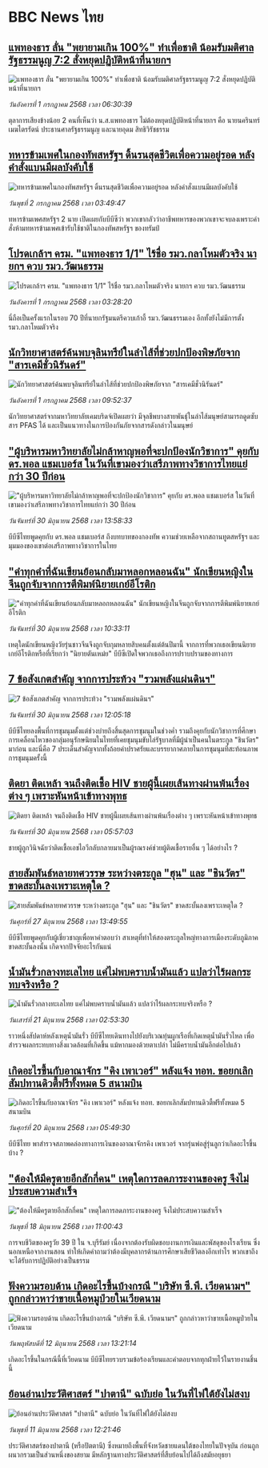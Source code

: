 # BBC News ไทย## [แพทองธาร ลั่น "พยายามเกิน 100%" ทำเพื่อชาติ น้อมรับมติศาลรัฐธรรมนูญ 7:2 สั่งหยุดปฏิบัติหน้าที่นายกฯ](https://www.bbc.com/thai/articles/ce8zz191349o?at_campaign=githubrss)![แพทองธาร ลั่น "พยายามเกิน 100%" ทำเพื่อชาติ น้อมรับมติศาลรัฐธรรมนูญ 7:2 สั่งหยุดปฏิบัติหน้าที่นายกฯ](https://ichef.bbci.co.uk/ace/ws/240/cpsprodpb/965e/live/bac4b810-5642-11f0-91ce-75a7c213ee0c.jpg)_วันอังคารที่ 1 กรกฎาคม 2568 เวลา 06:30:39_ตุลาการเสียงข้างน้อย 2 คนที่เห็นว่า น.ส.แพทองธาร ไม่ต้องหยุดปฏิบัติหน้าที่นายกฯ คือ นายนครินทร์ เมฆไตรรัตน์ ประธานศาลรัฐธรรมนูญ และนายอุดม สิทธิวิรัชธรรม## [ทหารข้ามเพศในกองทัพสหรัฐฯ ดิ้นรนสุดชีวิตเพื่อความอยู่รอด หลังคำสั่งแบนมีผลบังคับใช้](https://www.bbc.com/thai/articles/cm2m1zyj99eo?at_campaign=githubrss)![ทหารข้ามเพศในกองทัพสหรัฐฯ ดิ้นรนสุดชีวิตเพื่อความอยู่รอด หลังคำสั่งแบนมีผลบังคับใช้](https://ichef.bbci.co.uk/ace/ws/240/cpsprodpb/ad89/live/224bad90-5341-11f0-b4be-8f7caf53b80c.jpg)_วันพุธที่ 2 กรกฎาคม 2568 เวลา 03:49:47_ทหารข้ามเพศสหรัฐฯ 2 นาย เปิดเผยกับบีบีซีว่า พวกเขากลัวว่าอาชีพทหารของพวกเขาจะจบลงเพราะคำสั่งห้ามทหารข้ามเพศเข้ารับใช้ชาติในกองทัพสหรัฐฯ ของทรัมป์## [โปรดเกล้าฯ ครม. "แพทองธาร 1/1" ไร้ชื่อ รมว.กลาโหมตัวจริง นายกฯ ควบ รมว.วัฒนธรรม](https://www.bbc.com/thai/articles/c98w53g99weo?at_campaign=githubrss)![โปรดเกล้าฯ ครม. "แพทองธาร 1/1" ไร้ชื่อ รมว.กลาโหมตัวจริง นายกฯ ควบ รมว.วัฒนธรรม](https://ichef.bbci.co.uk/ace/ws/240/cpsprodpb/d816/live/6c035290-530e-11f0-b4be-8f7caf53b80c.jpg)_วันอังคารที่ 1 กรกฎาคม 2568 เวลา 03:28:20_นี่ถือเป็นครั้งแรกในรอบ 70 ปีที่นายกรัฐมนตรีควบเก้าอี้ รมว.วัฒนธรรมเอง อีกทั้งยังไม่มีการตั้ง รมว.กลาโหมตัวจริง## [นักวิทยาศาสตร์ค้นพบจุลินทรีย์ในลำไส้ที่ช่วยปกป้องพิษภัยจาก "สารเคมีชั่วนิรันดร์" ](https://www.bbc.com/thai/articles/c20wwgk4nqeo?at_campaign=githubrss)![นักวิทยาศาสตร์ค้นพบจุลินทรีย์ในลำไส้ที่ช่วยปกป้องพิษภัยจาก "สารเคมีชั่วนิรันดร์" ](https://ichef.bbci.co.uk/ace/ws/240/cpsprodpb/e31d/live/f2357a20-55c3-11f0-a1ca-8125e59f5995.png)_วันอังคารที่ 1 กรกฎาคม 2568 เวลา 09:52:37_นักวิทยาศาสตร์จากมหาวิทยาลัยเคมบริดจ์เปิดเผยว่า มีจุลชีพบางสายพันธุ์ในลำไส้มนุษย์สามารถดูดซับสาร PFAS ได้ และเป็นแนวทางในการป้องกันภัยจากสารดังกล่าวในมนุษย์## ["ผู้บริหารมหาวิทยาลัยไม่กล้าหาญพอที่จะปกป้องนักวิชาการ" คุยกับ ดร.พอล แชมเบอร์ส ในวันที่เขามองว่าเสรีภาพทางวิชาการไทยแย่กว่า 30 ปีก่อน](https://www.bbc.com/thai/articles/c4gde88xemjo?at_campaign=githubrss)!["ผู้บริหารมหาวิทยาลัยไม่กล้าหาญพอที่จะปกป้องนักวิชาการ" คุยกับ ดร.พอล แชมเบอร์ส ในวันที่เขามองว่าเสรีภาพทางวิชาการไทยแย่กว่า 30 ปีก่อน](https://ichef.bbci.co.uk/ace/ws/240/cpsprodpb/fa74/live/184a34a0-526b-11f0-abe4-79578c209cfb.jpg)_วันจันทร์ที่ 30 มิถุนายน 2568 เวลา 13:58:33_บีบีซีไทยพูดคุยกับ ดร.พอล แชมเบอร์ส ถึงบทบาทของกองทัพ ความช่วยเหลือจากสถานทูตสหรัฐฯ และมุมมองของเขาต่อเสรีภาพทางวิชาการในไทย## ["คำทุกคำที่ฉันเขียนย้อนกลับมาหลอกหลอนฉัน" นักเขียนหญิงในจีนถูกจับจากการตีพิมพ์นิยายเกย์อีโรติก](https://www.bbc.com/thai/articles/ce8zzdv9464o?at_campaign=githubrss)!["คำทุกคำที่ฉันเขียนย้อนกลับมาหลอกหลอนฉัน" นักเขียนหญิงในจีนถูกจับจากการตีพิมพ์นิยายเกย์อีโรติก](https://ichef.bbci.co.uk/ace/ws/240/cpsprodpb/1155/live/37193570-530b-11f0-8753-c5d333c91c9a.jpg)_วันจันทร์ที่ 30 มิถุนายน 2568 เวลา 10:33:11_เหตุใดนักเขียนหญิงวัยรุ่นชาวจีนจึงถูกจับกุมหลายสิบคนตั้งแต่ต้นปีมานี้ จากการที่พวกเธอเขียนนิยายเกย์อีโรติกหรือที่เรียกว่า "นิยายตันเหม่ย" บีบีซีเปิดใจพวกเธอถึงการปราบปรามของทางการ## [7 ข้อสังเกตสำคัญ จากการประท้วง "รวมพลังแผ่นดินฯ"](https://www.bbc.com/thai/articles/c99417edvz1o?at_campaign=githubrss)![7 ข้อสังเกตสำคัญ จากการประท้วง "รวมพลังแผ่นดินฯ"](https://ichef.bbci.co.uk/ace/ws/240/cpsprodpb/f811/live/296ce5b0-54e2-11f0-8485-7bd50fa63665.jpg)_วันจันทร์ที่ 30 มิถุนายน 2568 เวลา 12:05:18_บีบีซีไทยลงพื้นที่การชุมนุมตั้งแต่ช่วงบ่ายถึงสิ้นสุดการชุมนุมในช่วงค่ำ รวมถึงคุยกับนักวิชาการที่ศึกษาการเคลื่อนไหวของกลุ่มอนุรักษนิยมในไทยที่เคยชุมนุมขับไล่รัฐบาลที่มีผู้นำเป็นคนในตระกูล "ชินวัตร" มาก่อน และนี่คือ 7 ประเด็นสำคัญจากทั้งถ้อยคำปราศรัยและบรรยากาศภายในการชุมนุมที่สะท้อนภาพการชุมนุมครั้งนี้## [ติดยา ติดเหล้า จนถึงติดเชื้อ HIV ชายผู้นี้เผยเส้นทางผ่านพ้นเรื่องต่าง ๆ เพราะหันหน้าเข้าทางพุทธ](https://www.bbc.com/thai/articles/cj3rj44nljpo?at_campaign=githubrss)![ติดยา ติดเหล้า จนถึงติดเชื้อ HIV ชายผู้นี้เผยเส้นทางผ่านพ้นเรื่องต่าง ๆ เพราะหันหน้าเข้าทางพุทธ](https://ichef.bbci.co.uk/ace/ws/240/cpsprodpb/4bae/live/75c47130-5041-11f0-b062-3bd22b911c28.jpg)_วันจันทร์ที่ 30 มิถุนายน 2568 เวลา 05:57:03_ชายผู้ถูกวินิจฉัยว่าติดเชื้อเอชไอวีกลับกลายมาเป็นผู้รณรงค์ช่วยผู้ติดเชื้อรายอื่น ๆ ได้อย่างไร ?## [สายสัมพันธ์หลายทศวรรษ ระหว่างตระกูล "ฮุน" และ "ชินวัตร" ขาดสะบั้นลงเพราะเหตุใด ?](https://www.bbc.com/thai/articles/cy4y8yyjnwgo?at_campaign=githubrss)![สายสัมพันธ์หลายทศวรรษ ระหว่างตระกูล "ฮุน" และ "ชินวัตร" ขาดสะบั้นลงเพราะเหตุใด ?](https://ichef.bbci.co.uk/ace/ws/240/cpsprodpb/73c8/live/3bca9140-5347-11f0-b4be-8f7caf53b80c.jpg)_วันศุกร์ที่ 27 มิถุนายน 2568 เวลา 13:49:55_บีบีซีไทยพูดคุยกับผู้เชี่ยวชาญเพื่อหาคำตอบว่า สาเหตุที่ทำให้สองตระกูลใหญ่ทางการเมืองระดับภูมิภาคขาดสะบั้นลงนั้น เกิดจากปัจจัยอะไรกันแน่## [น้ำมันรั่วกลางทะเลไทย แค่ไม่พบคราบน้ำมันแล้ว แปลว่าไร้ผลกระทบจริงหรือ ?](https://www.bbc.com/thai/articles/cgq782v15k8o?at_campaign=githubrss)![น้ำมันรั่วกลางทะเลไทย แค่ไม่พบคราบน้ำมันแล้ว แปลว่าไร้ผลกระทบจริงหรือ ?](https://ichef.bbci.co.uk/ace/ws/240/cpsprodpb/574d/live/f090a920-4c12-11f0-86d5-3b52b53af158.jpg)_วันเสาร์ที่ 21 มิถุนายน 2568 เวลา 02:53:30_ราวหนึ่งสัปดาห์หลังเหตุน้ำมันรั่ว บีบีซีไทยเดินทางไปยังบริเวณทุ่นผูกเรือที่เกิดเหตุน้ำมันรั่วไหล เพื่อสำรวจผลกระทบทางสิ่งแวดล้อมที่เกิดขึ้น แม้หากมองด้วยตาเปล่า ไม่มีคราบน้ำมันอีกต่อไปแล้ว## [เกิดอะไรขึ้นกับอาณาจักร "คิง เพาเวอร์" หลังแจ้ง ทอท. ขอยกเลิกสัมปทานดิวตี้ฟรีทั้งหมด 5 สนามบิน](https://www.bbc.com/thai/articles/crk6d8l5py5o?at_campaign=githubrss)![เกิดอะไรขึ้นกับอาณาจักร "คิง เพาเวอร์" หลังแจ้ง ทอท. ขอยกเลิกสัมปทานดิวตี้ฟรีทั้งหมด 5 สนามบิน](https://ichef.bbci.co.uk/ace/ws/240/cpsprodpb/f74c/live/5e5dbcc0-4d96-11f0-9aef-bb27ccc1a3f8.jpg)_วันศุกร์ที่ 20 มิถุนายน 2568 เวลา 05:49:30_บีบีซีไทย พาสำรวจสภาพคล่องทางการเงินของอาณาจักรคิง เพาเวอร์ จากรุ่นพ่อสู่รุ่นลูกว่าเกิดอะไรขึ้นบ้าง ?## ["ต้องให้มีครูตายอีกสักกี่คน" เหตุใดการลดภาระงานของครู จึงไม่ประสบความสำเร็จ](https://www.bbc.com/thai/articles/c07dnn5lemyo?at_campaign=githubrss)!["ต้องให้มีครูตายอีกสักกี่คน" เหตุใดการลดภาระงานของครู จึงไม่ประสบความสำเร็จ](https://ichef.bbci.co.uk/ace/ws/240/cpsprodpb/ce69/live/2f0f99c0-4c33-11f0-86d5-3b52b53af158.jpg)_วันพุธที่ 18 มิถุนายน 2568 เวลา 11:00:43_การจบชีวิตของครูวัย 39 ปี ใน จ.บุรีรัมย์ เนื่องจากต้องรับผิดชอบงานการเงินและพัสดุของโรงเรียน ซึ่งนอกเหนือจากงานสอน ทำให้เกิดคำถามว่าต้องมีบุคลากรด้านการศึกษาเสียชีวิตลงอีกเท่าไร พวกเขาถึงจะได้รับการปฏิบัติอย่างเป็นธรรม## [ฟังความรอบด้าน เกิดอะไรขึ้นบ้างกรณี "บริษัท ซี.พี. เวียดนามฯ" ถูกกล่าวหาว่าขายเนื้อหมูป่วยในเวียดนาม](https://www.bbc.com/thai/articles/cewdejr22w0o?at_campaign=githubrss)![ฟังความรอบด้าน เกิดอะไรขึ้นบ้างกรณี "บริษัท ซี.พี. เวียดนามฯ" ถูกกล่าวหาว่าขายเนื้อหมูป่วยในเวียดนาม](https://ichef.bbci.co.uk/ace/ws/240/cpsprodpb/41d2/live/03bfbfa0-4771-11f0-84b6-6bf0f66205f1.jpg)_วันพฤหัสบดีที่ 12 มิถุนายน 2568 เวลา 13:21:14_เกิดอะไรขึ้นในกรณีนี้ที่เวียดนาม บีบีซีไทยรวบรวมข้อร้องเรียนและคำตอบจากทุกฝ่ายไว้ในรายงานชิ้นนี้## [ย้อนอ่านประวัติศาสตร์ "ปาตานี" ฉบับย่อ ในวันที่ไฟใต้ยังไม่สงบ](https://www.bbc.com/thai/articles/c1e65xx6lzqo?at_campaign=githubrss)![ย้อนอ่านประวัติศาสตร์ "ปาตานี" ฉบับย่อ ในวันที่ไฟใต้ยังไม่สงบ](https://ichef.bbci.co.uk/ace/ws/240/cpsprodpb/358a/live/060b31f0-468f-11f0-bbaa-4bc03e0665b7.jpg)_วันพุธที่ 11 มิถุนายน 2568 เวลา 12:21:46_ประวัติศาสตร์ของปาตานี (หรือปัตตานี) ซึ่งหมายถึงพื้นที่จังหวัดชายแดนใต้ของไทยในปัจจุบัน ก่อนถูกผนวกรวมเป็นส่วนหนึ่งของสยาม มีหลักฐานทางประวัติศาสตร์ที่สืบย้อนไปได้ถึงสมัยอยุธยา